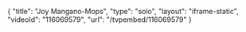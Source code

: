 {
    "title": "Joy Mangano-Mops",
    "type": "solo",
    "layout": "iframe-static",
    "videoId": "116069579",
    "url": "\/tvpembed\/116069579"
}